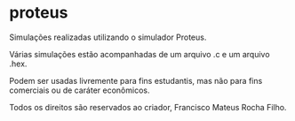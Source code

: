 # proteus
Simulações realizadas utilizando o simulador Proteus.

Várias simulações estão acompanhadas de um arquivo .c e um arquivo .hex.

Podem ser usadas livremente para fins estudantis, mas não para fins comerciais ou de caráter econômicos.

Todos os direitos são reservados ao criador, Francisco Mateus Rocha Filho.
